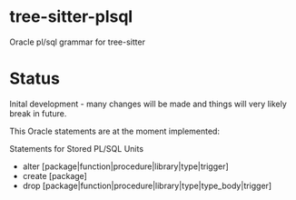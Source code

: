 # tree-sitter-plsql
Oracle pl/sql grammar for tree-sitter

# Status
Inital development - many changes will be made and things will very likely break in future.

This Oracle statements are at the moment implemented:

Statements for Stored PL/SQL Units
- alter [package|function|procedure|library|type|trigger]
- create [package]
- drop [package|function|procedure|library|type|type_body|trigger]
